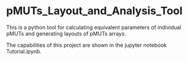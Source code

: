 # pMUTs_Layout_and_Analysis_Tool

This is a python tool for calculating equivalent parameters of individual pMUTs and generating layouts of pMUTs arrays.

The capabilities of this project are shown in the jupyter notebook Tutorial.ipynb. 
